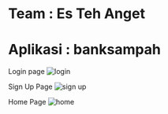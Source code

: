 # Team : Es Teh Anget
# Aplikasi : banksampah

Login page
![login](https://github.com/rafinas2133/banksampah/assets/90997180/a665f699-3e65-4e05-8877-33605734dc3f)

Sign Up Page
![sign up](https://github.com/rafinas2133/banksampah/assets/90997180/36c9db8f-cec1-4640-85ba-c1e22d44a611)

Home Page
![home](https://github.com/rafinas2133/banksampah/assets/90997180/e4919949-d871-4e08-a5cb-a7b8e3d26260)
